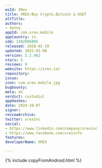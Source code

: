 ```yaml
---
wsId: XRex
title: XREX:Buy Crypto,Bitcoin & USDT
altTitle: 
authors:
- danny
appId: com.xrex.mobile
appCountry: in
idd: 1482096895
released: 2020-02-19
updated: 2025-01-08
version: 2.1.462
stars: 5
reviews: 9
website: https://xrex.io/
repository: 
issue: 
icon: com.xrex.mobile.jpg
bugbounty: 
meta: ok
verdict: custodial
appHashes: 
date: 2024-10-07
signer: 
reviewArchive: 
twitter: xrexinc
social:
- https://www.linkedin.com/company/xrexinc
- https://www.facebook.com/xrexinfo
features: 
developerName: XREX

---
```


{% include copyFromAndroid.html %}
